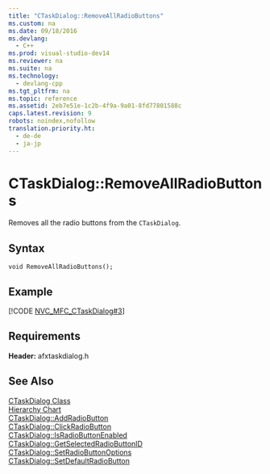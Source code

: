 ```yaml
---
title: "CTaskDialog::RemoveAllRadioButtons"
ms.custom: na
ms.date: 09/18/2016
ms.devlang: 
  - C++
ms.prod: visual-studio-dev14
ms.reviewer: na
ms.suite: na
ms.technology: 
  - devlang-cpp
ms.tgt_pltfrm: na
ms.topic: reference
ms.assetid: 2eb7e51e-1c2b-4f9a-9a01-8fd77801588c
caps.latest.revision: 9
robots: noindex,nofollow
translation.priority.ht: 
  - de-de
  - ja-jp
---
```

# CTaskDialog::RemoveAllRadioButtons
Removes all the radio buttons from the `CTaskDialog`.  
  
## Syntax  
  
```  
void RemoveAllRadioButtons();  
```  
  
## Example  
 [!CODE [NVC_MFC_CTaskDialog#3](../CodeSnippet/VS_Snippets_Cpp/NVC_MFC_CTaskDialog#3)]  
  
## Requirements  
 **Header:** afxtaskdialog.h  
  
## See Also  
 [CTaskDialog Class](../vs140/CTaskDialog-Class.md)   
 [Hierarchy Chart](../vs140/Hierarchy-Chart.md)   
 [CTaskDialog::AddRadioButton](../vs140/CTaskDialog--AddRadioButton.md)   
 [CTaskDialog::ClickRadioButton](../vs140/CTaskDialog--ClickRadioButton.md)   
 [CTaskDialog::IsRadioButtonEnabled](../vs140/CTaskDialog--IsRadioButtonEnabled.md)   
 [CTaskDialog::GetSelectedRadioButtonID](../vs140/CTaskDialog--GetSelectedRadioButtonID.md)   
 [CTaskDialog::SetRadioButtonOptions](../vs140/CTaskDialog--SetRadioButtonOptions.md)   
 [CTaskDialog::SetDefaultRadioButton](../vs140/CTaskDialog--SetDefaultRadioButton.md)
